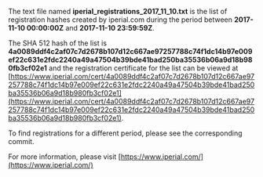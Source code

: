 The text file named **iperial_registrations_2017_11_10.txt** is the list of registration hashes created by iperial.com during the period between **2017-11-10 00:00:00Z** and **2017-11-10 23:59:59Z**.

The SHA 512 hash of the list is **4a0089ddf4c2af07c7d2678b107d12c667ae97257788c74f1dc14b97e009ef22c631e2fdc2240a49a47504b39bde41bad250ba35536b06a9d18b980fb3cf02e1** and the registration certificate for the list can be viewed at [https://www.iperial.com/cert/4a0089ddf4c2af07c7d2678b107d12c667ae97257788c74f1dc14b97e009ef22c631e2fdc2240a49a47504b39bde41bad250ba35536b06a9d18b980fb3cf02e1](https://www.iperial.com/cert/4a0089ddf4c2af07c7d2678b107d12c667ae97257788c74f1dc14b97e009ef22c631e2fdc2240a49a47504b39bde41bad250ba35536b06a9d18b980fb3cf02e1).

To find registrations for a different period, please see the corresponding commit.

For more information, please visit [https://www.iperial.com/](https://www.iperial.com/)
